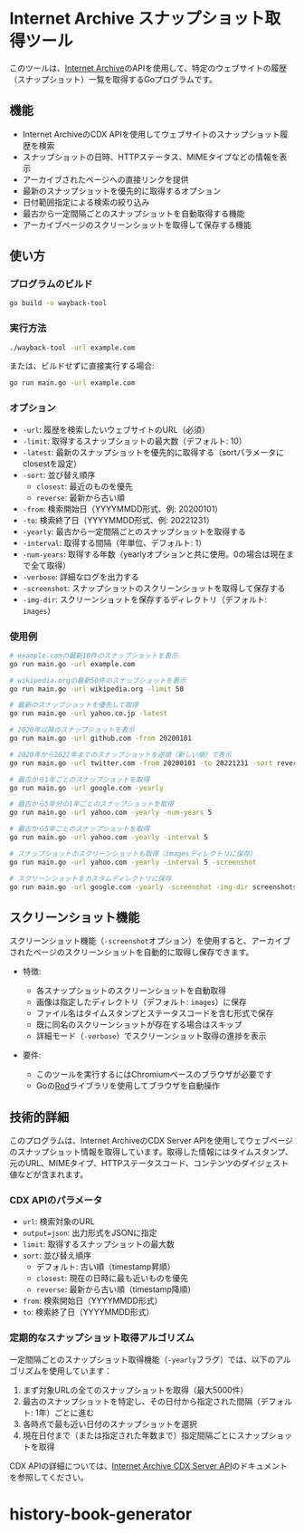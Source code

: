 # Internet Archive スナップショット取得ツール

このツールは、[Internet Archive](https://archive.org/)のAPIを使用して、特定のウェブサイトの履歴（スナップショット）一覧を取得するGoプログラムです。

## 機能

- Internet ArchiveのCDX APIを使用してウェブサイトのスナップショット履歴を検索
- スナップショットの日時、HTTPステータス、MIMEタイプなどの情報を表示
- アーカイブされたページへの直接リンクを提供
- 最新のスナップショットを優先的に取得するオプション
- 日付範囲指定による検索の絞り込み
- 最古から一定間隔ごとのスナップショットを自動取得する機能
- アーカイブページのスクリーンショットを取得して保存する機能

## 使い方

### プログラムのビルド

```bash
go build -o wayback-tool
```

### 実行方法

```bash
./wayback-tool -url example.com
```

または、ビルドせずに直接実行する場合:

```bash
go run main.go -url example.com
```

### オプション

- `-url`: 履歴を検索したいウェブサイトのURL（必須）
- `-limit`: 取得するスナップショットの最大数（デフォルト: 10）
- `-latest`: 最新のスナップショットを優先的に取得する（sortパラメータにclosestを設定）
- `-sort`: 並び替え順序
  - `closest`: 最近のものを優先
  - `reverse`: 最新から古い順
- `-from`: 検索開始日（YYYYMMDD形式、例: 20200101）
- `-to`: 検索終了日（YYYYMMDD形式、例: 20221231）
- `-yearly`: 最古から一定間隔ごとのスナップショットを取得する
- `-interval`: 取得する間隔（年単位、デフォルト: 1）
- `-num-years`: 取得する年数（yearlyオプションと共に使用。0の場合は現在まで全て取得）
- `-verbose`: 詳細なログを出力する
- `-screenshot`: スナップショットのスクリーンショットを取得して保存する
- `-img-dir`: スクリーンショットを保存するディレクトリ（デフォルト: `images`）

### 使用例

```bash
# example.comの最新10件のスナップショットを表示
go run main.go -url example.com

# wikipedia.orgの最新50件のスナップショットを表示
go run main.go -url wikipedia.org -limit 50

# 最新のスナップショットを優先して取得
go run main.go -url yahoo.co.jp -latest

# 2020年以降のスナップショットを表示
go run main.go -url github.com -from 20200101

# 2020年から2022年までのスナップショットを逆順（新しい順）で表示
go run main.go -url twitter.com -from 20200101 -to 20221231 -sort reverse

# 最古から1年ごとのスナップショットを取得
go run main.go -url google.com -yearly

# 最古から5年分の1年ごとのスナップショットを取得
go run main.go -url yahoo.com -yearly -num-years 5

# 最古から5年ごとのスナップショットを取得
go run main.go -url yahoo.com -yearly -interval 5

# スナップショットのスクリーンショットも取得（imagesディレクトリに保存）
go run main.go -url yahoo.com -yearly -interval 5 -screenshot

# スクリーンショットをカスタムディレクトリに保存
go run main.go -url google.com -yearly -screenshot -img-dir screenshots
```

## スクリーンショット機能

スクリーンショット機能（`-screenshot`オプション）を使用すると、アーカイブされたページのスクリーンショットを自動的に取得し保存できます。

- 特徴:
  - 各スナップショットのスクリーンショットを自動取得
  - 画像は指定したディレクトリ（デフォルト: `images`）に保存
  - ファイル名はタイムスタンプとステータスコードを含む形式で保存
  - 既に同名のスクリーンショットが存在する場合はスキップ
  - 詳細モード（`-verbose`）でスクリーンショット取得の進捗を表示

- 要件:
  - このツールを実行するにはChromiumベースのブラウザが必要です
  - Goの[Rod](https://github.com/go-rod/rod)ライブラリを使用してブラウザを自動操作

## 技術的詳細

このプログラムは、Internet ArchiveのCDX Server APIを使用してウェブページのスナップショット情報を取得しています。取得した情報にはタイムスタンプ、元のURL、MIMEタイプ、HTTPステータスコード、コンテンツのダイジェスト値などが含まれます。

### CDX APIのパラメータ

- `url`: 検索対象のURL
- `output=json`: 出力形式をJSONに指定
- `limit`: 取得するスナップショットの最大数
- `sort`: 並び替え順序
  - デフォルト: 古い順（timestamp昇順）
  - `closest`: 現在の日時に最も近いものを優先
  - `reverse`: 最新から古い順（timestamp降順）
- `from`: 検索開始日（YYYYMMDD形式）
- `to`: 検索終了日（YYYYMMDD形式）

### 定期的なスナップショット取得アルゴリズム

一定間隔ごとのスナップショット取得機能（`-yearly`フラグ）では、以下のアルゴリズムを使用しています：

1. まず対象URLの全てのスナップショットを取得（最大5000件）
2. 最古のスナップショットを特定し、その日付から指定された間隔（デフォルト: 1年）ごとに進む
3. 各時点で最も近い日付のスナップショットを選択
4. 現在日付まで（または指定された年数まで）指定間隔ごとにスナップショットを取得

CDX APIの詳細については、[Internet Archive CDX Server API](https://archive.org/developers/tutorial-compare-snapshot-wayback.html)のドキュメントを参照してください。
# history-book-generator
